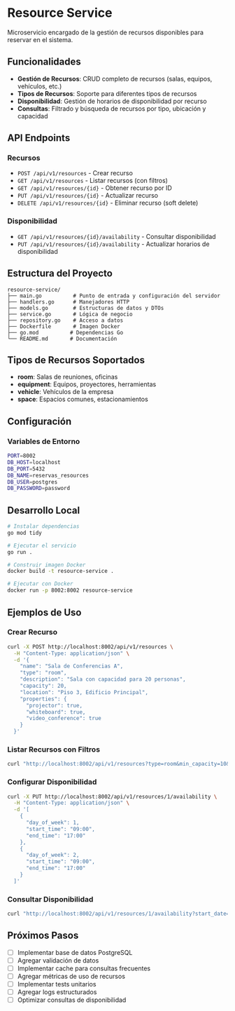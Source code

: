 # Resource Service

Microservicio encargado de la gestión de recursos disponibles para reservar en el sistema.

## Funcionalidades

- **Gestión de Recursos**: CRUD completo de recursos (salas, equipos, vehículos, etc.)
- **Tipos de Recursos**: Soporte para diferentes tipos de recursos
- **Disponibilidad**: Gestión de horarios de disponibilidad por recurso
- **Consultas**: Filtrado y búsqueda de recursos por tipo, ubicación y capacidad

## API Endpoints

### Recursos

- `POST /api/v1/resources` - Crear recurso
- `GET /api/v1/resources` - Listar recursos (con filtros)
- `GET /api/v1/resources/{id}` - Obtener recurso por ID
- `PUT /api/v1/resources/{id}` - Actualizar recurso
- `DELETE /api/v1/resources/{id}` - Eliminar recurso (soft delete)

### Disponibilidad

- `GET /api/v1/resources/{id}/availability` - Consultar disponibilidad
- `PUT /api/v1/resources/{id}/availability` - Actualizar horarios de disponibilidad

## Estructura del Proyecto

```Directory
resource-service/
├── main.go          # Punto de entrada y configuración del servidor
├── handlers.go      # Manejadores HTTP
├── models.go        # Estructuras de datos y DTOs
├── service.go       # Lógica de negocio
├── repository.go    # Acceso a datos
├── Dockerfile       # Imagen Docker
├── go.mod          # Dependencias Go
└── README.md       # Documentación
```

## Tipos de Recursos Soportados

- **room**: Salas de reuniones, oficinas
- **equipment**: Equipos, proyectores, herramientas
- **vehicle**: Vehículos de la empresa
- **space**: Espacios comunes, estacionamientos

## Configuración

### Variables de Entorno

```bash
PORT=8002
DB_HOST=localhost
DB_PORT=5432
DB_NAME=reservas_resources
DB_USER=postgres
DB_PASSWORD=password
```

## Desarrollo Local

```bash
# Instalar dependencias
go mod tidy

# Ejecutar el servicio
go run .

# Construir imagen Docker
docker build -t resource-service .

# Ejecutar con Docker
docker run -p 8002:8002 resource-service
```

## Ejemplos de Uso

### Crear Recurso

```bash
curl -X POST http://localhost:8002/api/v1/resources \
  -H "Content-Type: application/json" \
  -d '{
    "name": "Sala de Conferencias A",
    "type": "room",
    "description": "Sala con capacidad para 20 personas",
    "capacity": 20,
    "location": "Piso 3, Edificio Principal",
    "properties": {
      "projector": true,
      "whiteboard": true,
      "video_conference": true
    }
  }'
```

### Listar Recursos con Filtros

```bash
curl "http://localhost:8002/api/v1/resources?type=room&min_capacity=10&location=Piso%203"
```

### Configurar Disponibilidad

```bash
curl -X PUT http://localhost:8002/api/v1/resources/1/availability \
  -H "Content-Type: application/json" \
  -d '[
    {
      "day_of_week": 1,
      "start_time": "09:00",
      "end_time": "17:00"
    },
    {
      "day_of_week": 2,
      "start_time": "09:00",
      "end_time": "17:00"
    }
  ]'
```

### Consultar Disponibilidad

```bash
curl "http://localhost:8002/api/v1/resources/1/availability?start_date=2025-06-10&end_date=2025-06-12"
```

## Próximos Pasos

- [ ] Implementar base de datos PostgreSQL
- [ ] Agregar validación de datos
- [ ] Implementar cache para consultas frecuentes
- [ ] Agregar métricas de uso de recursos
- [ ] Implementar tests unitarios
- [ ] Agregar logs estructurados
- [ ] Optimizar consultas de disponibilidad
